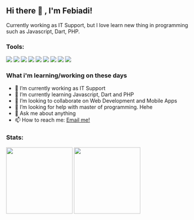 ## Hi there 👋 , I'm Febiadi!
Currently working as IT Support, but I love learn new thing in programming such as Javascript, Dart, PHP.  

### Tools:
<p>
    <img src="https://img.shields.io/badge/Windows-blue?&logo=windows" />
    <img src="https://img.shields.io/badge/Visual%20Studio%20Code-blue?&logo=visual%20studio%20code&logoColor=white" />
    <img src="https://img.shields.io/badge/Javascript-yellow?&logo=javascript&logoColor=white" />
    <img src="https://img.shields.io/badge/Vue.js-success?&logo=vue.js&logoColor=white" />
    <img src="https://img.shields.io/badge/Dart-informational?&logo=dart&logoColor=white" />
    <img src="https://img.shields.io/badge/Flutter-blue?&logo=flutter&logoColor=white" />
    <img src="https://img.shields.io/badge/PHP-blue?&logo=php&logoColor=white" />
    <img src="https://img.shields.io/badge/CodeIgniter-red?&logo=codeigniter&logoColor=white" />
    <img src="https://img.shields.io/badge/Laravel-red?&logo=laravel&logoColor=white" />
<!--     <img src="https://gpvc.arturio.dev/fbiakbr" /> -->
</p>

### What i'm learning/working on these days
- 🔭 I’m currently working as IT Support
- 🌱 I’m currently learning Javascript, Dart and PHP
- 👯 I’m looking to collaborate on Web Development and Mobile Apps
- 🤔 I’m looking for help with master of programming. Hehe
- 💬 Ask me about anything
- 📫 How to reach me: <a href="mailto:fbiakbr@gmail.com">Email me!</a>

### Stats:
<p>
    <img src="https://github-readme-stats.vercel.app/api?username=fbiakbr&show_icons=true&theme=buefy" height=180 />
    <img src="https://github-readme-stats.vercel.app/api/top-langs/?username=fbiakbr&layout=compact&langs_count=8" height=180 />
    
</p>
